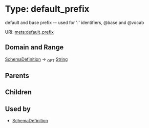 
# Type: default_prefix


default and base prefix -- used for ':' identifiers, @base and @vocab

URI: [meta:default_prefix](https://w3id.org/biolink/biolinkml/meta/default_prefix)


## Domain and Range

[SchemaDefinition](SchemaDefinition.md) ->  <sub>OPT</sub> [String](type/String.md)

## Parents


## Children


## Used by

 * [SchemaDefinition](SchemaDefinition.md)
